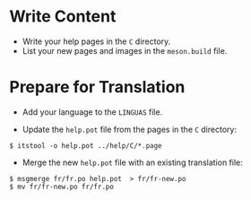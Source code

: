 # Write Content

- Write your help pages in the `C` directory.
- List your new pages and images in the `meson.build` file.

# Prepare for Translation

- Add your language to the `LINGUAS` file.

- Update the `help.pot` file from the pages in the `C` directory:

```
$ itstool -o help.pot ../help/C/*.page
```

- Merge the new `help.pot` file with an existing translation file:

```
$ msgmerge fr/fr.po help.pot  > fr/fr-new.po
$ mv fr/fr-new.po fr/fr.po
```
